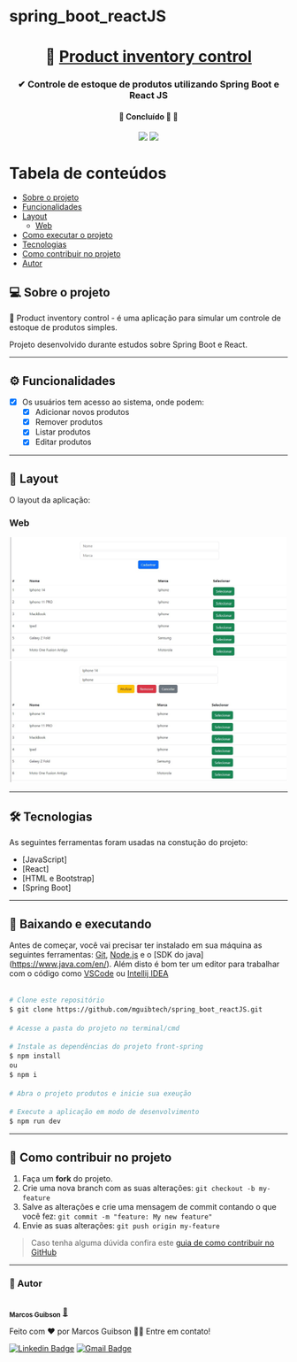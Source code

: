 ﻿# spring_boot_reactJS
 <h1 align="center">
     📩 <a href="#" alt="sistema web controleProdutos"> Product inventory control  </a>
</h1>

<h3 align="center">
    ✔ Controle de estoque de produtos utilizando Spring Boot e React JS
</h3>

<h4 align="center">
	🚧 Concluído 🚀 🚧
</h4>

<div align="center">
<img src="https://github.com/ralflima/spring_boot_modulo2/blob/master/logos/spring.png" width="20%">
<img src="https://github.com/ralflima/spring_boot_modulo2/blob/master/logos/react.png" width="16%">
</div>


Tabela de conteúdos
=================
<!--ts-->
   * [Sobre o projeto](#-sobre-o-projeto)
   * [Funcionalidades](#-funcionalidades)
   * [Layout](#-layout)
     * [Web](#web)    
   * [Como executar o projeto](#-baixando-e-executando)
   * [Tecnologias](#-tecnologias)
   * [Como contribuir no projeto](#-como-contribuir-no-projeto)
   * [Autor](#-autor)
<!--te-->

## 💻 Sobre o projeto
📩 Product inventory control - é uma aplicação para simular um controle de estoque de produtos simples.

Projeto desenvolvido durante estudos sobre Spring Boot e React.

---

## ⚙️ Funcionalidades

- [x] Os usuários tem acesso ao sistema, onde podem:
  - [x] Adicionar novos produtos
  - [x] Remover produtos
  - [x] Listar produtos
  - [x] Editar produtos
---
## 🎨 Layout
O layout da aplicação:

### Web
<p align="center" >
  <img alt="NextLevelWeek" title="#NextLevelWeek" src="./assets/front-spring.jpeg" width="500px">
  <img alt="NextLevelWeek" title="#NextLevelWeek" src="./assets/front-spring2.jpeg" width="500px">
</p>


---

## 🛠 Tecnologias
As seguintes ferramentas foram usadas na constução do projeto:
- [JavaScript]
- [React]
- [HTML e Bootstrap]
- [Spring Boot]

---

## 🧭 Baixando e executando

Antes de começar, você vai precisar ter instalado em sua máquina as seguintes ferramentas:
[Git](https://git-scm.com), [Node.js](https://nodejs.org/en/) e o [SDK do java] (https://www.java.com/en/). 
Além disto é bom ter um editor para trabalhar com o código como [VSCode](https://code.visualstudio.com/) ou [Intellij IDEA](https://www.jetbrains.com/pt-br/idea/)

```bash

# Clone este repositório
$ git clone https://github.com/mguibtech/spring_boot_reactJS.git

# Acesse a pasta do projeto no terminal/cmd

# Instale as dependências do projeto front-spring
$ npm install
ou
$ npm i

# Abra o projeto produtos e inicie sua exeução 

# Execute a aplicação em modo de desenvolvimento
$ npm run dev

```
---

## 💪 Como contribuir no projeto

1. Faça um **fork** do projeto.
2. Crie uma nova branch com as suas alterações: `git checkout -b my-feature`
3. Salve as alterações e crie uma mensagem de commit contando o que você fez: `git commit -m "feature: My new feature"`
4. Envie as suas alterações: `git push origin my-feature`
> Caso tenha alguma dúvida confira este [guia de como contribuir no GitHub](https://medium.com/@lcnogueira/um-guia-para-contribui%C3%A7%C3%A3o-em-projetos-open-source-no-github-46a423e4e9b3)

---

### 🦸 Autor


<a href="https://www.linkedin.com/in/marcos-guibson-santos-da-silva-0b62321a3/">
 <img style="border-radius: 50%;" src="https://github.com/mguibtech.png" width="100px;" alt=""/>
 <br />
 <sub><b>Marcos Guibson</b></sub></a> <a href="https://www.linkedin.com/in/marcos-guibson-santos-da-silva-0b62321a3/" title="mguibtech">🚀</a>

Feito com ❤️ por Marcos Guibson 👋🏽 Entre em contato!

[![Linkedin Badge](https://img.shields.io/badge/-Marcos_Guibson-blue?style=flat-square&logo=Linkedin&logoColor=white&link=https://www.linkedin.com/in/marcos-guibson-santos-da-silva-0b62321a3/)](https://www.linkedin.com/in/marcos-guibson-santos-da-silva-0b62321a3/) 
[![Gmail Badge](https://img.shields.io/badge/-mguibtech@gmail.com-c14438?style=flat-square&logo=Gmail&logoColor=white&link=mailto:mguibtech@gmail.com)](mailto:mguibtech@gmail.com)
